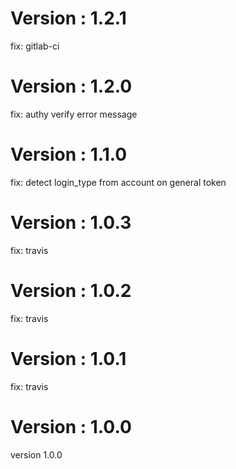 # Version : 1.2.1

fix: gitlab-ci

# Version : 1.2.0

fix: authy verify error message

# Version : 1.1.0

fix: detect login_type from account on general token

# Version : 1.0.3

fix: travis

# Version : 1.0.2

fix: travis

# Version : 1.0.1

fix: travis

# Version : 1.0.0

version 1.0.0

